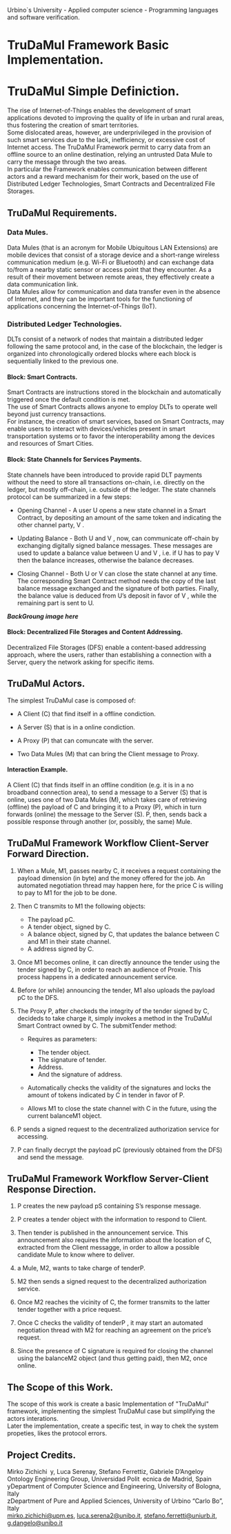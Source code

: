 Urbino`s University - Applied computer science - Programming languages and software verification.  

# TruDaMul Framework Basic Implementation.

# TruDaMul Simple Definiction.  

The rise of Internet-of-Things enables the development of smart applications devoted to improving the quality of life in urban and rural areas, thus fostering the creation of smart territories.  
Some dislocated areas, however, are underprivileged in the provision of such smart services due to the lack, inefficiency, or excessive cost of Internet access.
The TruDaMul Framework permit to carry data from an offline source to an online destination, relying an untrusted Data Mule to carry the message through the two areas.  
In particular the Framework enables communication between different actors and a reward mechanism for their work, based on the use of Distributed Ledger Technologies, Smart Contracts and Decentralized File Storages.  


## TruDaMul Requirements.  

### Data Mules.  

Data Mules (that is an acronym for Mobile Ubiquitous LAN Extensions) are mobile devices that consist of a storage device and a short-range wireless communication medium (e.g. Wi-Fi or Bluetooth) and can exchange data to/from a nearby static sensor or access point that they encounter. As a result of their movement between remote areas, they effectively create a data communication link.  
Data Mules allow for communication and data transfer even in the absence of Internet, and they can be important tools for the functioning of applications concerning the Internet-of-Things (IoT).

### Distributed Ledger Technologies.  

DLTs consist of a network of nodes that maintain a distributed ledger following the same protocol and, in the case of the blockchain, the ledger is organized into chronologically ordered blocks where each block is sequentially linked to the previous one.

#### Block: Smart Contracts.  
Smart Contracts are instructions stored in the blockchain and automatically triggered once the default condition is met.  
The use of Smart Contracts allows anyone to employ DLTs to operate well beyond just currency transactions.  
For instance, the creation of smart services, based on Smart Contracts, may enable users to interact with devices/vehicles present in smart
transportation systems or to favor the interoperability among the devices and resources of Smart Cities.  

#### Block: State Channels for Services Payments.  
State channels
have been introduced to provide rapid DLT payments without
the need to store all transactions on-chain, i.e. directly on the
ledger, but mostly off-chain, i.e. outside of the ledger. The
state channels protocol can be summarized in a few steps:  

- Opening Channel - A user U opens a new state channel in a Smart Contract, by depositing an amount of the same token and indicating the other channel party, V .  

- Updating Balance - Both U and V , now, can communicate off-chain by exchanging digitally signed balance messages. These messages are used to update a balance value between U and V , i.e. if U has to pay V then the balance increases, otherwise the balance decreases.  

- Closing Channel - Both U or V can close the state channel at any time. The corresponding Smart Contract method needs the copy of the last balance message exchanged and the signature of both parties. Finally, the balance value is deduced from U’s deposit in favor of V , while the remaining part is sent to U.  

***BackGroung image here***

#### Block: Decentralized File Storages and Content Addressing.  
Decentralized File Storages (DFS) enable a content-based addressing approach, where the users, rather than establishing a connection with a Server, query the network asking for specific items.  

## TruDaMul Actors.  
The simplest TruDaMul case is composed of:

- A Client (C) that find itself in a offline condiction.  

- A Server (S) that is in a online condiction.  

- A Proxy (P) that can comuncate with the server.  

- Two Data Mules (M) that can bring the Client message to Proxy.  

#### Interaction Example.  

A Client (C) that finds itself in an offline condition (e.g. it is in a no broadband connection area), to send a message to a Server (S) that is online, uses one of two Data Mules (M), which takes care of retrieving (offline) the payload of C and bringing it to a Proxy (P),
which in turn forwards (online) the message to the Server (S). P, then, sends back a possible response through another (or,
possibly, the same) Mule.  

## TruDaMul Framework Workflow Client-Server Forward Direction.  

1. When a Mule, M1, passes nearby C, it receives a request containing the payload dimension (in byte) and the money offered for the job. An automated negotiation thread may happen here, for the price C is willing to pay to M1 for the job to be done.  

2. Then C transmits to M1 the following objects:  
	- The payload pC.  
	- A tender object, signed by C.  
	- A balance object, signed by C, that updates the balance between C and M1 in their state channel.  
	- A address signed by C.  

3. Once M1 becomes online, it can directly announce the tender using the tender signed by C, in order to reach an audience of Proxie. This process happens in a dedicated announcement service.  

4. Before (or while) announcing the tender, M1 also uploads the payload pC to the DFS.

5. The Proxy P, after checkeds the integrity of the tender signed by C, decideds to take charge it,
simply invokes a method in the TruDaMul Smart Contract owned by C. The submitTender method:  

	* Requires as parameters:  
		- The tender object.  
		- The signature of tender.  
		- Address.  
		- And the signature of address.  

	* Automatically checks the validity of the signatures and locks the amount of tokens indicated by C in tender in favor of P.  

	* Allows M1 to close the state channel with C in the future, using the current balanceM1 object.  

6. P sends a signed request to the decentralized authorization service for accessing.

7. P can finally decrypt the payload pC (previously obtained from the DFS) and send the message.  

## TruDaMul Framework Workflow Server-Client Response Direction.  

1. P creates the new payload pS containing S’s response message.  

2. P creates a tender object with the information to respond to Client.   

3. Then tender  is published in the announcement service. This announcement also requires the information about the location of C, extracted from the Client messagge, in order to allow a possible candidate Mule to know where to deliver.  

4. a Mule, M2, wants to take charge of tenderP.  

5. M2 then sends a signed request to the decentralized authorization service.  

6. Once M2 reaches the vicinity of C, the former transmits to the latter tender together with a price request.  

7. Once C checks the validity of tenderP , it may start an automated negotiation thread with M2 for reaching an agreement on the price’s request.  

8. Since the presence of C signature is required for closing the channel using the balanceM2 object (and thus getting paid), then M2, once online.  
	
## The Scope of this Work.  

The scope of this work is create a basic Implementation of "TruDaMul" framework, implementing the simplest TruDaMul case but simplifying the actors interations.  
Later the implementation, create a specific test, in way to chek the system propeties, likes the protocol errors. 


## Project Credits.  
Mirko Zichichi y, Luca Serenay, Stefano Ferrettiz, Gabriele D’Angeloy  
Ontology Engineering Group, Universidad Polit ecnica de Madrid, Spain  
yDepartment of Computer Science and Engineering, University of Bologna, Italy  
zDepartment of Pure and Applied Sciences, University of Urbino “Carlo Bo”, Italy  
mirko.zichichi@upm.es, luca.serena2@unibo.it, stefano.ferretti@uniurb.it, g.dangelo@unibo.it  
